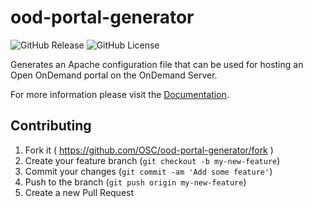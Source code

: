 # ood-portal-generator

![GitHub Release](https://img.shields.io/github/release/osc/ood-portal-generator.svg)
![GitHub License](https://img.shields.io/github/license/osc/ood-portal-generator.svg)

Generates an Apache configuration file that can be used for hosting an Open
OnDemand portal on the OnDemand Server.

For more information please visit the
[Documentation](https://osc.github.io/ood-documentation/infrastructure/ood-portal-generator.html).

## Contributing

1. Fork it ( https://github.com/OSC/ood-portal-generator/fork  )
2. Create your feature branch (`git checkout -b my-new-feature`)
3. Commit your changes (`git commit -am 'Add some feature'`)
4. Push to the branch (`git push origin my-new-feature`)
5. Create a new Pull Request
